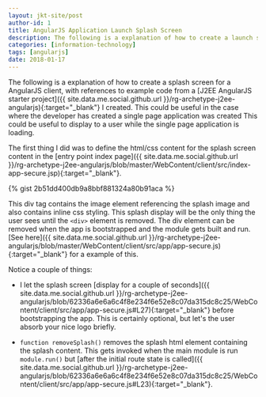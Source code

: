 ```yaml
---
layout: jkt-site/post
author-id: 1
title: AngularJS Application Launch Splash Screen
description: The following is a explanation of how to create a launch screen (or splash screen) for a AngularJS user interface.
categories: [information-technology]
tags: [angularjs]
date: 2018-01-17
---
```


The following is a explanation of how to create a splash screen for a AngularJS client, with references to example code from a [J2EE AngularJS starter project]({{ site.data.me.social.github.url }}/rg-archetype-j2ee-angularjs){:target="_blank"} I created. This could be useful in the case where the developer has created a single page application was created
This could be useful to display to a user while the single page application is loading.

The first thing I did was to define the html/css content for the splash screen content in the [entry point index page]({{ site.data.me.social.github.url }}/rg-archetype-j2ee-angularjs/blob/master/WebContent/client/src/index-app-secure.jsp){:target="_blank"}.

{% gist 2b51dd400db9a8bbf881324a80b91aca %}

This div tag contains the image element referencing the splash image and also contains inline css styling.  This splash display will be the only thing the user sees until the ```<div>``` element is removed.  The div element can be removed when the app is bootstrapped and the module gets built and run.  [See here]({{ site.data.me.social.github.url }}/rg-archetype-j2ee-angularjs/blob/master/WebContent/client/src/app/app-secure.js){:target="_blank"} for a example of this.

Notice a couple of things:

* I let the splash screen [display for a couple of seconds]({{ site.data.me.social.github.url }}/rg-archetype-j2ee-angularjs/blob/62336a6e6a6c4f8e234f6e52e8c07da315dc8c25/WebContent/client/src/app/app-secure.js#L27){:target="_blank"} before bootstrapping the app.  This is certainly optional, but let's the user absorb your nice logo briefly.

* ```function removeSplash()``` removes the splash html element containing the splash content.  This gets invoked when the main module is run ```module.run()``` but [after the initial route state is called]({{ site.data.me.social.github.url }}/rg-archetype-j2ee-angularjs/blob/62336a6e6a6c4f8e234f6e52e8c07da315dc8c25/WebContent/client/src/app/app-secure.js#L23){:target="_blank"}.